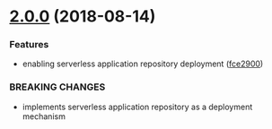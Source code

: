 # [2.0.0](https://github.com/davidkelley/aws-pipeline-transfer/compare/v1.0.0...v2.0.0) (2018-08-14)


### Features

* enabling serverless application repository deployment ([fce2900](https://github.com/davidkelley/aws-pipeline-transfer/commit/fce2900))


### BREAKING CHANGES

* implements serverless application repository as a deployment mechanism
